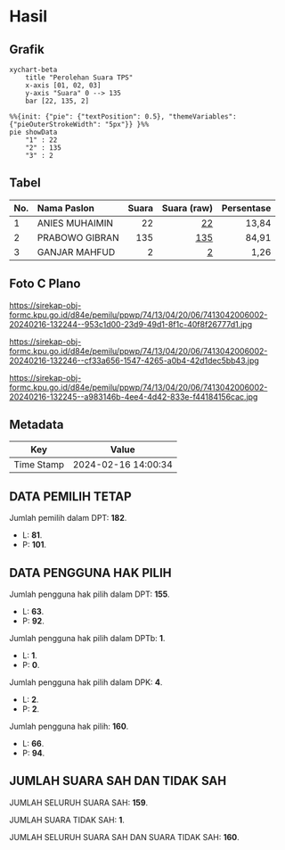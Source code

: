# Hasil

## Grafik

```mermaid
xychart-beta
    title "Perolehan Suara TPS"
    x-axis [01, 02, 03]
    y-axis "Suara" 0 --> 135
    bar [22, 135, 2]
```

```mermaid
%%{init: {"pie": {"textPosition": 0.5}, "themeVariables": {"pieOuterStrokeWidth": "5px"}} }%%
pie showData
    "1" : 22
    "2" : 135
    "3" : 2
```

## Tabel

| No. | Nama Paslon    | Suara | Suara (raw) | Persentase |
|:--- |:-------------- | -----:| -----------:| ----------:|
| 1   | ANIES MUHAIMIN | 22    | [22][p-1]   | 13,84      |
| 2   | PRABOWO GIBRAN | 135   | [135][p-2]  | 84,91      |
| 3   | GANJAR MAHFUD  | 2     | [2][p-3]    | 1,26       |


[p-1]: https://github.com/gigit-pemilu/pemilu-2024-74-sulawesi-tenggara/blob/main/pilpres/hitung-suara/sub/74-sulawesi-tenggara/sub/13-muna-barat/sub/04-wadaga/sub/2006-lindo/sub/002-tps/sub/paslon-1.txt
[p-2]: https://github.com/gigit-pemilu/pemilu-2024-74-sulawesi-tenggara/blob/main/pilpres/hitung-suara/sub/74-sulawesi-tenggara/sub/13-muna-barat/sub/04-wadaga/sub/2006-lindo/sub/002-tps/sub/paslon-2.txt
[p-3]: https://github.com/gigit-pemilu/pemilu-2024-74-sulawesi-tenggara/blob/main/pilpres/hitung-suara/sub/74-sulawesi-tenggara/sub/13-muna-barat/sub/04-wadaga/sub/2006-lindo/sub/002-tps/sub/paslon-3.txt

## Foto C Plano

https://sirekap-obj-formc.kpu.go.id/d84e/pemilu/ppwp/74/13/04/20/06/7413042006002-20240216-132244--953c1d00-23d9-49d1-8f1c-40f8f26777d1.jpg

https://sirekap-obj-formc.kpu.go.id/d84e/pemilu/ppwp/74/13/04/20/06/7413042006002-20240216-132246--cf33a656-1547-4265-a0b4-42d1dec5bb43.jpg

https://sirekap-obj-formc.kpu.go.id/d84e/pemilu/ppwp/74/13/04/20/06/7413042006002-20240216-132245--a983146b-4ee4-4d42-833e-f44184156cac.jpg


## Metadata

| Key        | Value               |
| ---------- | ------------------- |
| Time Stamp | 2024-02-16 14:00:34 |


## DATA PEMILIH TETAP

Jumlah pemilih dalam DPT: **182**.
 * L: **81**.
 * P: **101**.

## DATA PENGGUNA HAK PILIH

Jumlah pengguna hak pilih dalam DPT: **155**.
 * L: **63**.
 * P: **92**.

Jumlah pengguna hak pilih dalam DPTb: **1**.
 * L: **1**.
 * P: **0**.

Jumlah pengguna hak pilih dalam DPK: **4**.
 * L: **2**.
 * P: **2**.

Jumlah pengguna hak pilih: **160**.
 * L: **66**.
 * P: **94**.

## JUMLAH SUARA SAH DAN TIDAK SAH

JUMLAH SELURUH SUARA SAH: **159**.

JUMLAH SUARA TIDAK SAH: **1**.

JUMLAH SELURUH SUARA SAH DAN SUARA TIDAK SAH: **160**.


